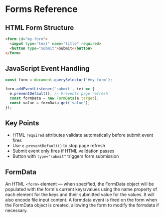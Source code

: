 # Forms Reference

## HTML Form Structure

```html
<form id="my-form">
  <input type="text" name="title" required>
  <button type="submit">Submit</button>
</form>
```

## JavaScript Event Handling

```javascript
const form = document.querySelector('#my-form');

form.addEventListener('submit', (e) => {
  e.preventDefault(); // Prevents page refresh
  const formData = new FormData(e.target);
  const value = formData.get('value');
});
```

## Key Points

- HTML `required` attributes validate automatically before submit event fires
- Use `e.preventDefault()` to stop page refresh
- Submit event only fires if HTML validation passes
- Button with `type="submit"` triggers form submission

## FormData

An HTML `<form>` element — when specified, the FormData object will be populated
with the form's current keys/values using the name property of each element for
the keys and their submitted value for the values. It will also encode file
input content. A formdata event is fired on the form when the FormData object is
created, allowing the form to modify the formdata if necessary.

